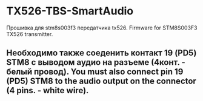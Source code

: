# TX526-TBS-SmartAudio
Прошивка для stm8s003f3 передатчика tx526.
Firmware for STM8S003F3 TX526 transmitter.
## Необходимо также соеденить контакт 19 (PD5) STM8 c выводом аудио на разъеме (4конт. - белый провод). You must also connect pin 19 (PD5) STM8 to the audio output on the connector (4 pins. - white wire).

